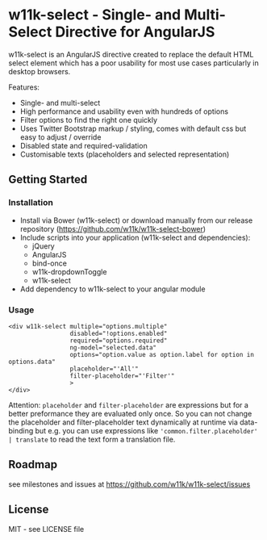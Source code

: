 # w11k-select - Single- and Multi-Select Directive for AngularJS

w11k-select is an AngularJS directive created to replace the default HTML select element which has a poor usability for most use cases particularly in desktop browsers.

Features:

* Single- and multi-select
* High performance and usability even with hundreds of options
* Filter options to find the right one quickly
* Uses Twitter Bootstrap markup / styling, comes with default css but easy to adjust / override
* Disabled state and required-validation
* Customisable texts (placeholders and selected representation)
 

## Getting Started

### Installation

* Install via Bower (w11k-select) or download manually from our release repository (https://github.com/w11k/w11k-select-bower)
* Include scripts into your application (w11k-select and dependencies):
  * jQuery
  * AngularJS
  * bind-once
  * w11k-dropdownToggle
  * w11k-select
* Add dependency to w11k-select to your angular module

### Usage

    <div w11k-select multiple="options.multiple"
                     disabled="!options.enabled"
                     required="options.required"
                     ng-model="selected.data"
                     options="option.value as option.label for option in options.data"
                     placeholder="'All'"
                     filter-placeholder="'Filter'"
                     >
    </div>
    
Attention: ```placeholder``` and ```filter-placeholder``` are expressions but for a better preformance they are evaluated only once. So you can not change the placeholder and filter-placeholder text dynamically at runtime via data-binding but e.g. you can use expressions like ```'common.filter.placeholder' | translate``` to read the text form a translation file. 


## Roadmap

see milestones and issues at https://github.com/w11k/w11k-select/issues


## License

MIT - see LICENSE file
